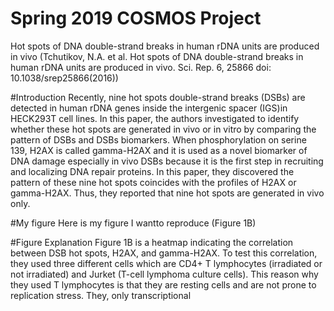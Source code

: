 ﻿# Spring 2019 COSMOS Project
Hot spots of DNA double-strand breaks in human rDNA units are produced in vivo
(Tchutikov, N.A. et al. Hot spots of DNA double-strand breaks in human rDNA units are produced in vivo. Sci. Rep. 6, 25866 doi: 10.1038/srep25866(2016))

#Introduction
Recently, nine hot spots double-strand breaks (DSBs) are detected in human rDNA genes inside the intergenic spacer (IGS)in HECK293T cell lines. In this paper, the authors investigated to identify whether these hot spots are generated in vivo or in vitro by comparing the pattern of DSBs and DSBs biomarkers. When phosphorylation on serine 139, H2AX is called gamma-H2AX and it is used as a novel biomarker of DNA damage especially in vivo DSBs because it is the first step in recruiting and localizing DNA repair proteins. In this paper, they discovered the pattern of these nine hot spots coincides with the profiles of H2AX or gamma-H2AX. Thus, they reported that nine hot spots are generated in vivo only.

#My figure
Here is my figure I wantto reproduce (Figure 1B)

#Figure Explanation
Figure 1B is a heatmap indicating the correlation between DSB hot spots, H2AX, and gamma-H2AX. To test this correlation, they used three different cells which are CD4+ T lymphocytes (irradiated or not irradiated) and Jurket (T-cell lymphoma culture cells). This reason why they used T lymphocytes is that they are resting cells and are not prone to replication stress. They, only transcriptional 






